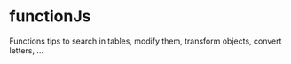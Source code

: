 # functionJs
Functions tips to search in tables, modify them, transform objects, convert letters, ...
